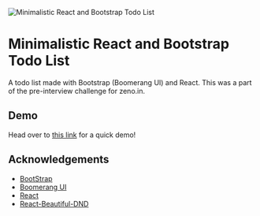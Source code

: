 
![Minimalistic React and Bootstrap Todo List](https://cdn.discordapp.com/attachments/852107148867141636/868317840359436339/screenzy-1627093494963.png)

# Minimalistic React and Bootstrap Todo List

A todo list made with Bootstrap (Boomerang UI) and React. This was a part of the pre-interview challenge for zeno.in.

## Demo

Head over to [this link](https://xenotodolist.netlify.app) for a quick demo!
  
## Acknowledgements

 - [BootStrap](https://github.com/twbs/bootstrap)
 - [Boomerang UI](https://github.com/webpixels/boomerang-free-bootstrap-ui-kit)
 - [React](https://github.com/facebook/react)
 - [React-Beautiful-DND](https://github.com/atlassian/react-beautiful-dnd)

  